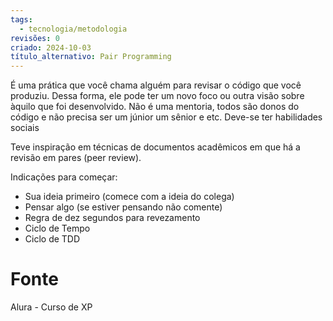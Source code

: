 ```yaml
---
tags:
  - tecnologia/metodologia
revisões: 0
criado: 2024-10-03
título_alternativo: Pair Programming
---
```

É uma prática que você chama alguém para revisar o código que você produziu. Dessa forma, ele pode ter um novo foco ou outra visão sobre àquilo que foi desenvolvido. Não é uma mentoria, todos são donos do código e não precisa ser um júnior um sênior e etc.  Deve-se ter habilidades sociais

Teve inspiração em técnicas de documentos acadêmicos em que há a revisão em pares (peer review). 

Indicações para começar:
- Sua ideia primeiro (comece com a ideia do colega)
- Pensar algo (se estiver pensando não comente)
- Regra de dez segundos para revezamento
- Ciclo de Tempo
- Ciclo de TDD
# Fonte
Alura - Curso de XP